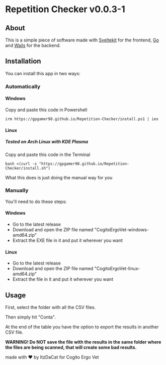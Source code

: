 # Repetition Checker v0.0.3-1

## About

This is a simple piece of software made with [Sveltekit](https://kit.svelte.dev/) for the frontend, [Go](https://go.dev) and [Wails](https://wails.io/) for the backend.

## Installation

You can install this app in two ways:

### Automatically

#### Windows
Copy and paste this code in Powershell
```
irm https://gpgamer98.github.io/Repetition-Checker/install.ps1 | iex
```

#### Linux
##### Tested on Arch Linux with KDE Plasma
Copy and paste this code in the Terminal
```
bash <(curl -s "https://gpgamer98.github.io/Repetition-Checker/install.sh")
```

What this does is just doing the manual way for you

### Manually
You'll need to do these steps:

#### Windows
- Go to the latest release
- Download and open the ZIP file named "CogitoErgoVet-windows-amd64.zip"
- Extract the EXE file in it and put it wherever you want

#### Linux
- Go to the latest release
- Download and open the ZIP file named "CogitoErgoVet-linux-amd64.zip"
- Extract the file in it and put it wherever you want

## Usage

First, select the folder with all the CSV files.

Then simply hit "Conta".

At the end of the table you have the option to export the results in another CSV file.

**WARNING! Do NOT save the file with the results in the same folder where the files are being scanned, that will create some bad results.**


made with ❤️ by ItzDaCat for Cogito Ergo Vet
